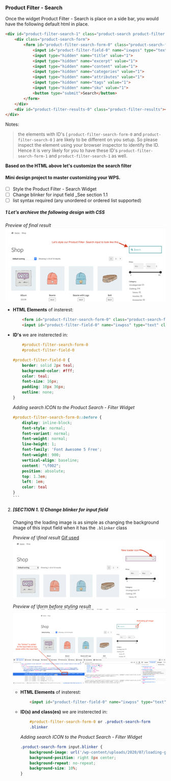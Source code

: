 

### Product Filter - Search 

Once the widget Product Filter - Search is place on a side bar, you would have the following default html in place.

``` html
<div id="product-filter-search-1" class="product-search product-filter product-search-filter-search" style="">
    <div class="product-search-form">
        <form id="product-filter-search-form-0" class="product-search-form " action="..." method="...">
            <input id="product-filter-field-0" name="ixwpss" type="text" class="product-filter-field" placeholder="..." autocomplete="off" value="">
            <input type="hidden" name="title" value="1">
            <input type="hidden" name="excerpt" value="1">
            <input type="hidden" name="content" value="1">
            <input type="hidden" name="categories" value="1">
            <input type="hidden" name="attributes" value="1">
            <input type="hidden" name="tags" value="1">
            <input type="hidden" name="sku" value="1">
            <button type="submit">Search</button>
        </form>
    </div>
    <div id="product-filter-results-0" class="product-filter-results"></div>
</div>
```
Notes:
> the elements with ID's ( `product-filter-search-form-0` and `product-filter-search-0` ) are likely to be different on you setup. So please inspect the element using your browser inspector to identify the ID. Hence it is very likely for you to have these ID's `product-filter-search-form-1` and `product-filter-search-1` as well.


**Based on the HTML above let's customize the search filter**

#### Mini design project to master customizing your WPS.
* [ ] Style the Product Filter - Search Widget
* [ ] Change blinker for input field _See section 1.1
* [ ] list syntax required (any unordered or ordered list supported)

##### 1 Let's archieve the following design with CSS
_Preview of final result_
![Product Search - Filter Example 1](/p_s_f_input.png)
*   **HTML Elements** of insterest:
    ``` html
        <form id="product-filter-search-form-0" class="product-search-form " action="..." method="...">
        <input id="product-filter-field-0" name="ixwpss" type="text" class="product-filter-field" placeholder="..." autocomplete="off" value="">
    ```
*   **ID's** we are insterected in:
    ```css
        #product-filter-search-form-0
        #product-filter-field-0
    ```
    ``` css
    #product-filter-field-0 {
        border: solid 2px teal;
        background-color: #fff;
        color: teal;
        font-size: 16px;
        padding: 10px 36px;
        outline: none;
    }
    ```
    _Adding search ICON to the Product Search - Filter Widget_

    ```` css
    #product-filter-search-form-0::before {
        display: inline-block;
        font-style: normal;
        font-variant: normal;
        font-weight: normal;
        line-height: 1;
        font-family: 'Font Awesome 5 Free';
        font-weight: 900;
        vertical-align: baseline;
        content: "\f002";
        position: absolute;
        top: 1.3em;
        left: 1em;
        color: teal
    }
    ```

2.  ##### [SECTION 1. 1] Change blinker for input field
    Changing the loading image is as simple as changing the background image of this input field when it has the `.blinker` class
        
    _Preview of \final result_
    [Gif used](https://ya-webdesign.com/image/loading-gif-png/654656.html)
    ![Product Search - Filter Example 1](/blinker_final.png)

    _Preview of \form before styling result_
    ![Product Search - Filter Example 1](/blinker_before.png)

    *   **HTML Elements** of insterest:
        ``` html
            <input id="product-filter-field-0" name="ixwpss" type="text" class="product-filter-field blinker" placeholder="..." autocomplete="off" value="">
        ```
    *   **ID(s) and class(es)** we are insterected in:
        ```css
            #product-filter-search-form-0 or .product-search-form
            .blinker
        ```

        _Adding search ICON to the Product Search - Filter Widget_
        ``` css
        .product-search-form input.blinker {
            background-image: url('/wp-content/uploads/2020/07/loading-gif-png.gif');
            background-position: right 8px center;
            background-repeat: no-repeat;
            background-size: 10%;
        }
        ```
        
        
